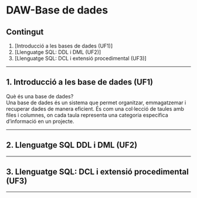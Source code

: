 # DAW-Base de dades

## Contingut
  1. [Introducció a les bases de dades (UF1)]
  2. [Llenguatge SQL: DDL i DML (UF2)]
  3. [Llenguatge SQL: DCL i extensió procedimental (UF3)]

***

## 1. Introducció a les base de dades (UF1)
  Què és una base de dades? <br>
  Una base de dades és un sistema que permet organitzar, emmagatzemar i recuperar dades de manera eficient. És com una col·lecció de taules amb files i columnes, on cada taula representa una categoria específica d’informació en un projecte. <br>

***

## 2. Llenguatge SQL DDL i DML (UF2)

***

## 3. Llenguatge SQL: DCL i extensió procedimental (UF3)

***
